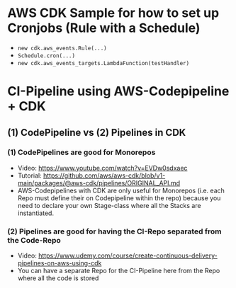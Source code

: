 # AWS CDK Sample for how to set up Cronjobs (Rule with a Schedule)

- ``new cdk.aws_events.Rule(...)``
- ``Schedule.cron(...)``
- ``new cdk.aws_events_targets.LambdaFunction(testHandler)``

# CI-Pipeline using AWS-Codepipeline + CDK
## (1) CodePipeline vs (2) Pipelines in CDK
### (1) CodePipelines are good for Monorepos
- Video: https://www.youtube.com/watch?v=EVDw0sdxaec
- Tutorial: https://github.com/aws/aws-cdk/blob/v1-main/packages/@aws-cdk/pipelines/ORIGINAL_API.md
- AWS-Codepipelines with CDK are only useful for Monorepos (i.e. each Repo must define their on Codepipeline within the repo) because you need to declare your own Stage-class where all the Stacks are instantiated.

### (2) Pipelines are good for having the CI-Repo separated from the Code-Repo
- Video: https://www.udemy.com/course/create-continuous-delivery-pipelines-on-aws-using-cdk
- You can have a separate Repo for the CI-Pipeline here from the Repo where all the code is stored 